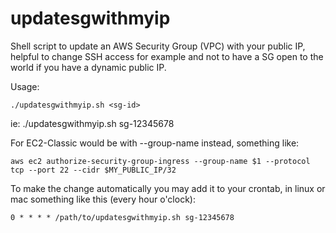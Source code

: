 # updatesgwithmyip
Shell script to update an AWS Security Group (VPC) with your public IP, helpful to change SSH access for example and not to have a SG open to the world if you have a dynamic public IP.

Usage:
```
./updatesgwithmyip.sh <sg-id>
```
ie: ./updatesgwithmyip.sh sg-12345678

For EC2-Classic would be with --group-name instead, something like:
```
aws ec2 authorize-security-group-ingress --group-name $1 --protocol tcp --port 22 --cidr $MY_PUBLIC_IP/32
```

To make the change automatically you may add it to your crontab, in linux or mac something like this (every hour o'clock):
```
0 * * * * /path/to/updatesgwithmyip.sh sg-12345678
```
